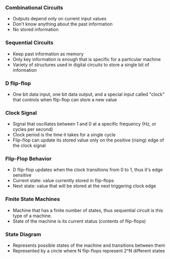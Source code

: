   

### Combinational Circuits
- Outputs depend only on current input values
- Don't know anything about the past information
- No stored information

### Sequential Circuits
- Keep past information as memory
- Only key information is enough that is specific for a particular machine
- Variety of structures used in digital circuits to store a single bit of information

### D flip-flop

[](https://github.com/martinchernyavskiy/Notes/blob/353bda4cad2c47cbf9cd27125c8445b46420577e/CS/Hardware/ECE%20252/Sequential%20Logic%20and%20Flip-Flops.md#d-flip-flop)

- One bit data input, one bit data output, and a special input called "clock" that controls when flip-flop can store a new value

### Clock Signal

[](https://github.com/martinchernyavskiy/Notes/blob/353bda4cad2c47cbf9cd27125c8445b46420577e/CS/Hardware/ECE%20252/Sequential%20Logic%20and%20Flip-Flops.md#clock-signal)

- Signal that oscillates between 1 and 0 at a specific frequency (Hz, or cycles per second)
- Clock period is the time it takes for a single cycle
- Flip-flop can update its stored value only on the positive (rising) edge of the clock signal

### Flip-Flop Behavior

[](https://github.com/martinchernyavskiy/Notes/blob/353bda4cad2c47cbf9cd27125c8445b46420577e/CS/Hardware/ECE%20252/Sequential%20Logic%20and%20Flip-Flops.md#flip-flop-behavior)

- D flip-flop updates when the clock transitions from 0 to 1, thus it's edge sensitive
- Current state: value currently stored in flip-flops
- Next state: value that will be stored at the next triggering clock edge

### Finite State Machines

[](https://github.com/martinchernyavskiy/Notes/blob/353bda4cad2c47cbf9cd27125c8445b46420577e/CS/Hardware/ECE%20252/Sequential%20Logic%20and%20Flip-Flops.md#finite-state-machines)

- Machine that has a finite number of states, thus sequential circuit is this type of a machine.
- State of the machine is its current status (contents of flip-flops)

### State Diagram

[](https://github.com/martinchernyavskiy/Notes/blob/353bda4cad2c47cbf9cd27125c8445b46420577e/CS/Hardware/ECE%20252/Sequential%20Logic%20and%20Flip-Flops.md#state-diagram)

- Represents possible states of the machine and transitions between them
- Represented by a circle where N flip-flops represent 2^N different states